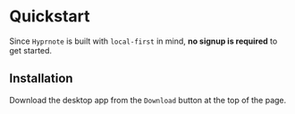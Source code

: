 # Quickstart

Since `Hyprnote` is built with `local-first` in mind, **no signup is required** to get started.

## Installation

Download the desktop app from the `Download` button at the top of the page.
